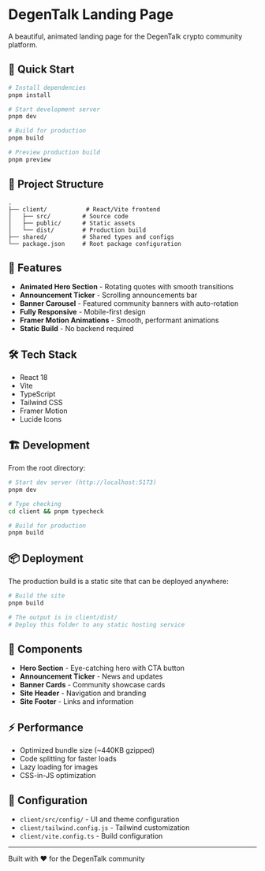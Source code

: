# DegenTalk Landing Page

A beautiful, animated landing page for the DegenTalk crypto community platform.

## 🚀 Quick Start

```bash
# Install dependencies
pnpm install

# Start development server
pnpm dev

# Build for production
pnpm build

# Preview production build
pnpm preview
```

## 📁 Project Structure

```
.
├── client/           # React/Vite frontend
│   ├── src/         # Source code
│   ├── public/      # Static assets
│   └── dist/        # Production build
├── shared/          # Shared types and configs
└── package.json     # Root package configuration
```

## 🎨 Features

- **Animated Hero Section** - Rotating quotes with smooth transitions
- **Announcement Ticker** - Scrolling announcements bar
- **Banner Carousel** - Featured community banners with auto-rotation
- **Fully Responsive** - Mobile-first design
- **Framer Motion Animations** - Smooth, performant animations
- **Static Build** - No backend required

## 🛠️ Tech Stack

- React 18
- Vite
- TypeScript
- Tailwind CSS
- Framer Motion
- Lucide Icons

## 🏗️ Development

From the root directory:

```bash
# Start dev server (http://localhost:5173)
pnpm dev

# Type checking
cd client && pnpm typecheck

# Build for production
pnpm build
```

## 📦 Deployment

The production build is a static site that can be deployed anywhere:

```bash
# Build the site
pnpm build

# The output is in client/dist/
# Deploy this folder to any static hosting service
```

## 🎯 Components

- **Hero Section** - Eye-catching hero with CTA button
- **Announcement Ticker** - News and updates
- **Banner Cards** - Community showcase cards
- **Site Header** - Navigation and branding
- **Site Footer** - Links and information

## ⚡ Performance

- Optimized bundle size (~440KB gzipped)
- Code splitting for faster loads
- Lazy loading for images
- CSS-in-JS optimization

## 🔧 Configuration

- `client/src/config/` - UI and theme configuration
- `client/tailwind.config.js` - Tailwind customization
- `client/vite.config.ts` - Build configuration

---

Built with ❤️ for the DegenTalk community
